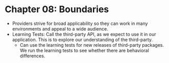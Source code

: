 # Chapter 08: Boundaries

- Providers strive for broad applicability so they can work in many environments and appeal to a wide audience.
- Learning Tests: Call the third-party API, as we expect to use it in our application. This is to explore our understanding of the third-party.
  - Can use the learning tests for new releases of third-party packages. We run the learning tests to see whether there are behavioral differences.
